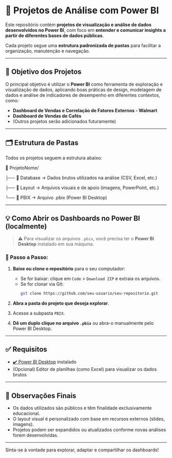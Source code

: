 # 📁 Projetos de Análise com Power BI

Este repositório contém **projetos de visualização e análise de dados desenvolvidos no Power BI**, com foco em **entender e comunicar insights a partir de diferentes bases de dados públicas**.

Cada projeto segue uma **estrutura padronizada de pastas** para facilitar a organização, manutenção e navegação.

---

## 🎯 Objetivo dos Projetos

O principal objetivo é utilizar o **Power BI** como ferramenta de exploração e visualização de dados, aplicando boas práticas de design, modelagem de dados e análise de indicadores de desempenho em diferentes contextos, como:

- **Dashboard de Vendas e Correlação de Fatores Externos - Walmart**
- **Dashboard de Vendas de Cafés**
- (Outros projetos serão adicionados futuramente)

---

## 🗂 Estrutura de Pastas

Todos os projetos seguem a estrutura abaixo:

📁 ProjetoNome/

├── 📁 Database → Dados brutos utilizados na análise (CSV, Excel, etc.)

├── 📁 Layout → Arquivos visuais e de apoio (imagens, PowerPoint, etc.)

└── 📁 PBIX → Arquivo .pbix (Power BI Desktop)

---

## 💡 Como Abrir os Dashboards no Power BI (localmente)

> ⚠️ Para visualizar os arquivos `.pbix`, você precisa ter o **Power BI Desktop** instalado em sua máquina.

### 🔽 Passo a Passo:

1. **Baixe ou clone o repositório** para o seu computador:
   - Se for baixar: clique em `Code` > `Download ZIP` e extraia os arquivos.
   - Se for clonar via Git:
     ```bash
     git clone https://github.com/seu-usuario/seu-repositorio.git
     ```

2. **Abra a pasta do projeto que deseja explorar**.

3. Acesse a subpasta `PBIX`.

4. **Dê um duplo clique no arquivo `.pbix`** ou abra-o manualmente pelo Power BI Desktop.

---

## ✅ Requisitos

- [✔️ Power BI Desktop](https://powerbi.microsoft.com/) instalado
- (Opcional) Editor de planilhas (como Excel) para visualizar os dados brutos

---

## 📌 Observações Finais

- Os dados utilizados são públicos e têm finalidade exclusivamente educacional.
- O layout visual é personalizado com base em recursos externos (slides, imagens).
- Projetos podem ser expandidos ou atualizados conforme novas análises forem desenvolvidas.

---

Sinta-se à vontade para explorar, adaptar e compartilhar os dashboards!

